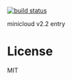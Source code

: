 
  [![build status][travis-image]][travis-url]

  minicloud v2.2 entry


# License

  MIT
 
[travis-image]: https://img.shields.io/travis/minicloud/minicloudjs/master.svg?style=flat-square
[travis-url]: https://travis-ci.org/minicloud/minicloudjs 
